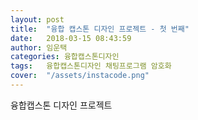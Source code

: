 ```yaml
---
layout: post
title:  "융합 캡스톤 디자인 프로젝트 - 첫 번째"
date:   2018-03-15 08:43:59
author: 임운택
categories: 융합캡스톤디자인
tags:	융합캡스톤디자인 채팅프로그램 암호화
cover:  "/assets/instacode.png"
---
```


융합캡스톤 디자인 프로젝트